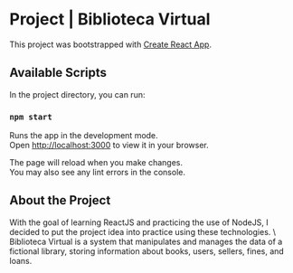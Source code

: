 # Project | Biblioteca Virtual

This project was bootstrapped with [Create React App](https://github.com/facebook/create-react-app).

## Available Scripts

In the project directory, you can run:

### `npm start`

Runs the app in the development mode.\
Open [http://localhost:3000](http://localhost:3000) to view it in your browser.

The page will reload when you make changes.\
You may also see any lint errors in the console.

## About the Project

With the goal of learning ReactJS and practicing the use of NodeJS, I decided to put the project idea into practice using these technologies. \\
Biblioteca Virtual is a system that manipulates and manages the data of a fictional library, storing information about books, users, sellers, fines, and loans.
